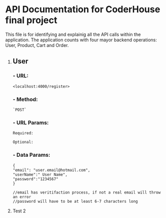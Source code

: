 # API Documentation for CoderHouse final project

This file is for identifying and explainig all the API calls within the application.
The application counts with four mayor backend operations: User, Product, Cart and Order.

1.  ## User

    ### - URL:

        <localhost:4000/register>

    ### - Method:

        `POST`

    ### - URL Params:

        Required:

        Optional:

    ### - Data Params:

        {
        "email": "user.email@hotmail.com",
        "userName":" User Name",
        "password":"1234567"
        }

        //email has veritifaction process, if not a real email will throw an error
        //password will have to be at least 6-7 characters long

2.  Test 2
